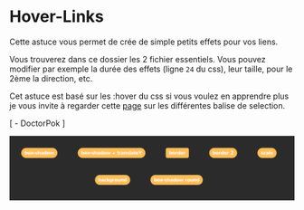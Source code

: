 # Hover-Links

Cette astuce vous permet de crée de simple petits effets pour vos liens.

Vous trouverez dans ce dossier les 2 fichier essentiels. Vous pouvez modifier par exemple la durée des effets (ligne `24` du css), leur taille, pour le 2ème la direction, etc.

Cet astuce est basé sur les :hover du css si vous voulez en apprendre plus je vous invite à regarder cette [page](https://www.w3schools.com/cssref/sel_hover.asp) sur les différentes balise de selection.

[ - DoctorPok ]

<img src="https://github.com/DoctorPok42/Astuces-Web/blob/main/IMG/Hover-Links.PNG">
